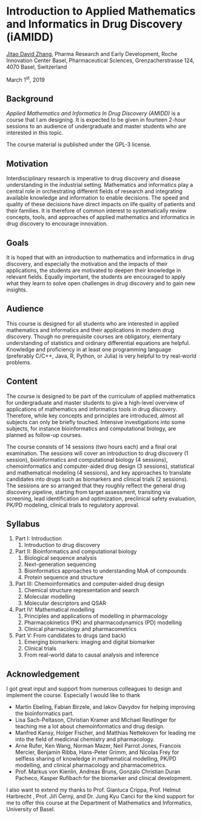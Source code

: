 Introduction to Applied Mathematics and Informatics in Drug Discovery (iAMIDD)
===

[Jitao David Zhang](mailto:jitao_david.zhang@roche.com), Pharma Research and Early Development, Roche Innovation Center Basel, Pharmaceutical Sciences, Grenzacherstrasse 124, 4070 Basel, Switzerland

March 1<sup>st</sup>, 2019


## Background

*Applied Mathematics and Informatics In Drug Discovery (AMIDD)* is a course that I am designing. It is expected to be given in fourteen 2-hour sessions to an audience of undergraduate and master students who are interested in this topic. 

The course material is published under the GPL-3 license.

## Motivation

Interdisciplinary research is imperative to drug discovery and disease understanding in the industrial setting. Mathematics and informatics play a central role in orchestrating different fields of research and integrating available knowledge and information to enable decisions. The speed and quality of these decisions have direct impacts on life quality of patients and their families. It is therefore of common interest to systematically review concepts, tools, and approaches of applied mathematics and informatics in drug discovery to encourage innovation. 

## Goals 

It is hoped that with an introduction to mathematics and informatics in drug discovery, and especially the motivation and the impacts of their applications, the students are motivated to deepen their knowledge in relevant fields. Equally important, the students are encouraged to apply what they learn to solve open challenges in drug discovery and to gain new insights.

## Audience

This course is designed for all students who are interested in applied mathematics and informatics and their applications in modern drug discovery. Though no prerequisite courses are obligatory, elementary understanding of statistics and ordinary differential equations are helpful. Knowledge and proficiency in at least one programming language (preferably C/C++, Java, R, Python, or Julia) is very helpful to try real-world problems.

## Content

The course is designed to be part of the curriculum of applied mathematics for undergraduate and master students to give a high-level overview of applications of mathematics and informatics tools in drug discovery. Therefore, while key concepts and principles are introduced, almost all subjects can only be briefly touched. Intensive investigations into some subjects, for instance bioinformatics and computational biology, are planned as follow-up courses.

The course consists of 14 sessions (two hours each) and a final oral examination. The sessions will cover an introduction to drug discovery (1 session), bioinformatics and computational biology (4 sessions), chemoinformatics and computer-aided drug design (3 sessions), statistical and mathematical modeling (4 sessions), and key approaches to translate candidates into drugs such as biomarkers and clinical trials (2 sessions).  The sessions are so arranged that they roughly reflect the general drug discovery pipeline, starting from target assessment, transiting via screening, lead identification and optimization, preclinical safety evaluation, PK/PD modeling, clinical trials to regulatory approval.

## Syllabus

1. Part I: Introduction
    1. Introduction to drug discovery
1. Part II: Bioinformatics and computational biology
    1. Biological sequence analysis
    1. Next-generation sequencing
    1. Bioinformatics approaches to understanding MoA of compounds
    1. Protein sequence and structure
1. Part III: Chemoinformatics and computer-aided drug design
    1. Chemical structure representation and search
    1. Molecular modelling
    1. Molecular descriptors and QSAR
1. Part IV: Mathematical modelling
    1. Principles and applications of modelling in pharmacology
    1. Pharmacokinetics (PK) and pharmacodynamics (PD) modelling
    1. Clinical pharmacology and pharmacometrics
1. Part V: From candidates to drugs (and back)
    1. Emerging biomarkers: imaging and digital biomarker
    1. Clinical trials 
    1. From real-world data to causal analysis and inference

## Acknowledgement

I got great input and support from numerous colleagues to design and implement the course. Especially I would like to thank 

* Martin Ebeling, Fabian Birzele, and Iakov Davydov for helping improving the bioinformatics part.
* Lisa Sach-Peltason, Christian Kramer and Michael Reutlinger for teaching me a lot about chemoinformatics and drug design.
* Manfred Kansy, Holger Fischer, and Matthias Nettekoven for leading me into the field of medicinal chemistry and pharmacology.
* Arne Rufer, Ken Wang, Norman Mazer, Neil Parrot Jones, Francois Mercier, Benjamin Ribba, Hans-Peter Grimm, and Nicolas Frey for selfless sharing of knowledge in mathematical modelling, PK/PD modelling, and clinical pharmacology and pharmacometrics.
* Prof. Markus von Kienlin, Andreas Bruns, Gonzalo Christian Duran Pacheco, Kasper Rufibach for the biomarker and clinical development.

I also want to extend my thanks to Prof. Gianluca Crippa, Prof. Helmut Harbrecht , Prof. Jiří Černý, and Dr. Jung Kyu Canci for the kind support for me to offer this course at the Department of Mathematics and Informatics, University of Basel.
